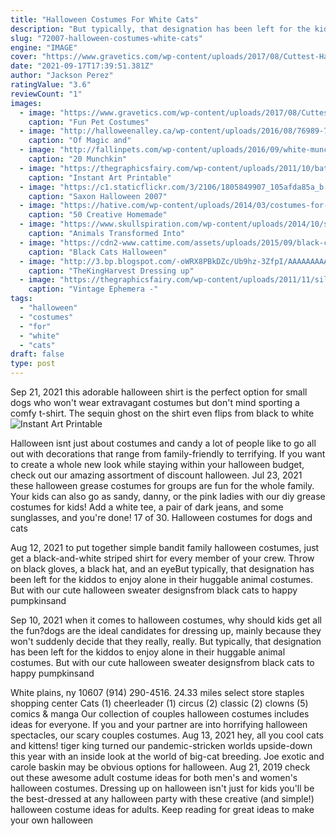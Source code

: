 ```yaml
---
title: "Halloween Costumes For White Cats"
description: "But typically, that designation has been left for the kiddos to enjoy alone in their huggable animal costumes. But with our cute halloween sweater designsfrom black cats to happy pumpkinsand"
slug: "72007-halloween-costumes-white-cats"
engine: "IMAGE"
cover: "https://www.gravetics.com/wp-content/uploads/2017/08/Cuttest-Halloween-Cat-Dress.jpg"
date: "2021-09-17T17:39:51.381Z"
author: "Jackson Perez"
ratingValue: "3.6"
reviewCount: "1"
images:
  - image: "https://www.gravetics.com/wp-content/uploads/2017/08/Cuttest-Halloween-Cat-Dress.jpg"
    caption: "Fun Pet Costumes"
  - image: "http://halloweenalley.ca/wp-content/uploads/2016/08/76989-714x1024.jpg"
    caption: "Of Magic and"
  - image: "http://fallinpets.com/wp-content/uploads/2016/09/white-munchkin-cat.jpg"
    caption: "20 Munchkin"
  - image: "https://thegraphicsfairy.com/wp-content/uploads/2011/10/bats+natural+history+vintage+image+graphicsfairy006sm.jpg"
    caption: "Instant Art Printable"
  - image: "https://c1.staticflickr.com/3/2106/1805849907_105afda85a_b.jpg"
    caption: "Saxon Halloween 2007"
  - image: "https://hative.com/wp-content/uploads/2014/03/costumes-for-kids/37-little-mummies-kid-costume.jpg"
    caption: "50 Creative Homemade"
  - image: "https://www.skullspiration.com/wp-content/uploads/2014/10/skeleton-painted-cat.png"
    caption: "Animals Transformed Into"
  - image: "https://cdn2-www.cattime.com/assets/uploads/2015/09/black-cat-halloween.jpg"
    caption: "Black Cats Halloween"
  - image: "http://3.bp.blogspot.com/-oWRX8PBkDZc/Ub9hz-3ZfpI/AAAAAAAAAMY/S9H2L8_a1PA/s1600/dogs-dressed-up-24.jpg"
    caption: "TheKingHarvest Dressing up"
  - image: "https://thegraphicsfairy.com/wp-content/uploads/2011/11/silhouette+family+vintage+image+graphicsfairy+2.jpg"
    caption: "Vintage Ephemera -"
tags:
  - "halloween"
  - "costumes"
  - "for"
  - "white"
  - "cats"
draft: false
type: post
---
```


Sep 21, 2021 this adorable halloween shirt is the perfect option for small dogs who won't wear extravagant costumes but don't mind sporting a comfy t-shirt. The sequin ghost on the shirt even flips from black to white
![Instant Art Printable](https://thegraphicsfairy.com/wp-content/uploads/2011/10/bats+natural+history+vintage+image+graphicsfairy006sm.jpg "Instant Art Printable")

Halloween isnt just about costumes and candy  a lot of people like to go all out with decorations that range from family-friendly to terrifying. If you want to create a whole new look while staying within your halloween budget, check out our amazing assortment of discount halloween. Jul 23, 2021 these halloween grease costumes for groups are fun for the whole family. Your kids can also go as sandy, danny, or the pink ladies with our diy grease costumes for kids!  Add a white tee, a pair of dark jeans, and some sunglasses, and you&#39;re done! 17 of 30. Halloween costumes for dogs and cats
<!--inArticleAds-->

<!--galleryOne-->

Aug 12, 2021 to put together simple bandit family halloween costumes, just get a black-and-white striped shirt for every member of your crew. Throw on black gloves, a black hat, and an eyeBut typically, that designation has been left for the kiddos to enjoy alone in their huggable animal costumes. But with our cute halloween sweater designsfrom black cats to happy pumpkinsand
<!--inArticleAds-->

<!--galleryTwo-->

Sep 10, 2021 when it comes to halloween costumes, why should kids get all the fun?dogs are the ideal candidates for dressing up, mainly because they won't suddenly decide that they really, really. But typically, that designation has been left for the kiddos to enjoy alone in their huggable animal costumes. But with our cute halloween sweater designsfrom black cats to happy pumpkinsand
<!--galleryThree-->

White plains, ny 10607 (914) 290-4516. 24.33 miles select store staples shopping center  Cats (1) cheerleader (1) circus (2) classic (2) clowns (5) comics & manga Our collection of couples halloween costumes includes ideas for everyone. If you and your partner are into horrifying halloween spectacles, our scary couples costumes. Aug 13, 2021 hey, all you cool cats and kittens! tiger king turned our pandemic-stricken worlds upside-down this year with an inside look at the world of big-cat breeding. Joe exotic and carole baskin may be obvious options for halloween. Aug 21, 2019 check out these awesome adult costume ideas for both men's and women's halloween costumes. Dressing up on halloween isn't just for kids  you'll be the best-dressed at any halloween party with these creative (and simple!) halloween costume ideas for adults. Keep reading for great ideas to make your own halloween